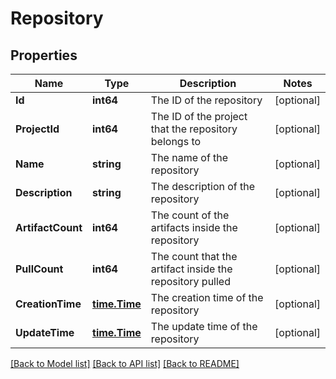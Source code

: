 # Repository

## Properties

Name | Type | Description | Notes
------------ | ------------- | ------------- | -------------
**Id** | **int64** | The ID of the repository | [optional] 
**ProjectId** | **int64** | The ID of the project that the repository belongs to | [optional] 
**Name** | **string** | The name of the repository | [optional] 
**Description** | **string** | The description of the repository | [optional] 
**ArtifactCount** | **int64** | The count of the artifacts inside the repository | [optional] 
**PullCount** | **int64** | The count that the artifact inside the repository pulled | [optional] 
**CreationTime** | [**time.Time**](time.Time.md) | The creation time of the repository | [optional] 
**UpdateTime** | [**time.Time**](time.Time.md) | The update time of the repository | [optional] 

[[Back to Model list]](../README.md#documentation-for-models) [[Back to API list]](../README.md#documentation-for-api-endpoints) [[Back to README]](../README.md)


